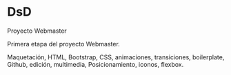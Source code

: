 # DsD
Proyecto Webmaster

Primera etapa del proyecto Webmaster.

Maquetación, HTML, Bootstrap, CSS, animaciones, transiciones, boilerplate, Github, edición, multimedia, Posicionamiento, iconos, flexbox.